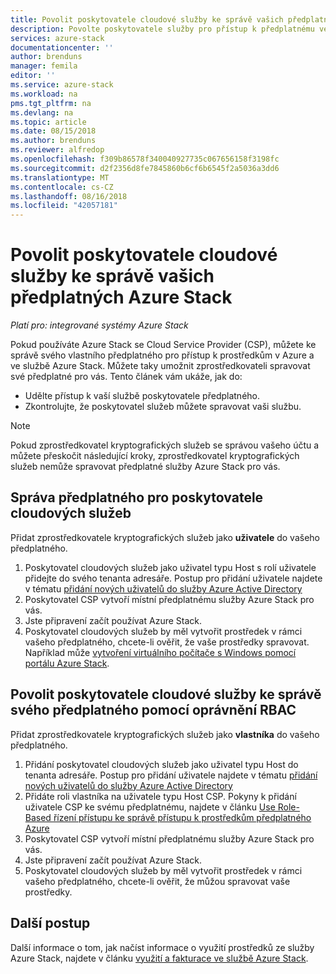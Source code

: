 ```yaml
---
title: Povolit poskytovatele cloudové služby ke správě vašich předplatných Azure Stack | Dokumentace Microsoftu
description: Povolte poskytovatele služby pro přístup k předplatnému ve službě Azure Stack.
services: azure-stack
documentationcenter: ''
author: brenduns
manager: femila
editor: ''
ms.service: azure-stack
ms.workload: na
pms.tgt_pltfrm: na
ms.devlang: na
ms.topic: article
ms.date: 08/15/2018
ms.author: brenduns
ms.reviewer: alfredop
ms.openlocfilehash: f309b86578f340040927735c067656158f3198fc
ms.sourcegitcommit: d2f2356d8fe7845860b6cf6b6545f2a5036a3dd6
ms.translationtype: MT
ms.contentlocale: cs-CZ
ms.lasthandoff: 08/16/2018
ms.locfileid: "42057181"
---
```

# <a name="enable-a-cloud-service-provider-to-manage-your-azure-stack-subscription"></a>Povolit poskytovatele cloudové služby ke správě vašich předplatných Azure Stack

*Platí pro: integrované systémy Azure Stack*

Pokud používáte Azure Stack se Cloud Service Provider (CSP), můžete ke správě svého vlastního předplatného pro přístup k prostředkům v Azure a ve službě Azure Stack. Můžete taky umožnit zprostředkovateli spravovat své předplatné pro vás. Tento článek vám ukáže, jak do:

 * Udělte přístup k vaší službě poskytovatele předplatného.
 * Zkontrolujte, že poskytovatel služeb můžete spravovat vaši službu.

> [!Note]
>  Pokud zprostředkovatel kryptografických služeb se správou vašeho účtu a můžete přeskočit následující kroky, zprostředkovatel kryptografických služeb nemůže spravovat předplatné služby Azure Stack pro vás.

## <a name="manage-your-subscription-with-a-cloud-service-provider"></a>Správa předplatného pro poskytovatele cloudových služeb

Přidat zprostředkovatele kryptografických služeb jako **uživatele** do vašeho předplatného.

1. Poskytovatel cloudových služeb jako uživatel typu Host s rolí uživatele přidejte do svého tenanta adresáře.  Postup pro přidání uživatele najdete v tématu [přidání nových uživatelů do služby Azure Active Directory](https://docs.microsoft.com/azure/active-directory/add-users-azure-active-directory)
2. Poskytovatel CSP vytvoří místní předplatnému služby Azure Stack pro vás.
3. Jste připravení začít používat Azure Stack.
4. Poskytovatel cloudových služeb by měl vytvořit prostředek v rámci vašeho předplatného, chcete-li ověřit, že vaše prostředky spravovat. Například může [vytvoření virtuálního počítače s Windows pomocí portálu Azure Stack](azure-stack-quick-windows-portal.md).

## <a name="enable-the-cloud-service-provider-to-manage-your-subscription-using-rbac-rights"></a>Povolit poskytovatele cloudové služby ke správě svého předplatného pomocí oprávnění RBAC

Přidat zprostředkovatele kryptografických služeb jako **vlastníka** do vašeho předplatného.

1. Přidání poskytovatel cloudových služeb jako uživatel typu Host do tenanta adresáře.  Postup pro přidání uživatele najdete v tématu [přidání nových uživatelů do služby Azure Active Directory](https://docs.microsoft.com/azure/active-directory/add-users-azure-active-directory)
2. Přidáte roli vlastníka na uživatele typu Host CSP. Pokyny k přidání uživatele CSP ke svému předplatnému, najdete v článku [Use Role-Based řízení přístupu ke správě přístupu k prostředkům předplatného Azure](https://docs.microsoft.com/azure/role-based-access-control/role-assignments-portal)
3. Poskytovatel CSP vytvoří místní předplatnému služby Azure Stack pro vás.
4. Jste připravení začít používat Azure Stack.
5. Poskytovatel cloudových služeb by měl vytvořit prostředek v rámci vašeho předplatného, chcete-li ověřit, že můžou spravovat vaše prostředky.

## <a name="next-steps"></a>Další postup

Další informace o tom, jak načíst informace o využití prostředků ze služby Azure Stack, najdete v článku [využití a fakturace ve službě Azure Stack](../azure-stack-billing-and-chargeback.md).
